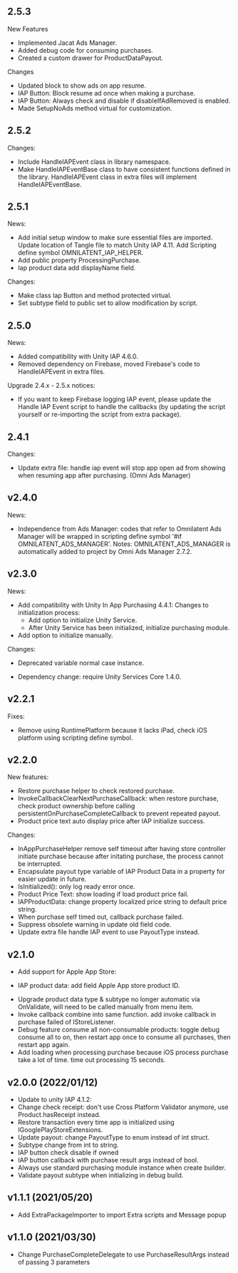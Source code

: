 ## 2.5.3
New Features
- Implemented Jacat Ads Manager.
- Added debug code for consuming purchases.
- Created a custom drawer for ProductDataPayout.

Changes
- Updated block to show ads on app resume.
- IAP Button: Block resume ad once when making a purchase.
- IAP Button: Always check and disable if disableIfAdRemoved is enabled.
- Made SetupNoAds method virtual for customization.

## 2.5.2
Changes:
- Include HandleIAPEvent class in library namespace.
- Make HandleIAPEventBase class to have consistent functions defined in the library. HandleIAPEvent class in extra files will implement HandleIAPEventBase.

## 2.5.1
News:
- Add initial setup window to make sure essential files are imported. Update location of Tangle file to match Unity IAP 4.11. Add Scripting define symbol OMNILATENT_IAP_HELPER.
- Add public property ProcessingPurchase.
- Iap product data add displayName field.

Changes:
- Make class Iap Button and method protected virtual.
- Set subtype field to public set to allow modification by script.

## 2.5.0
News:
- Added compatibility with Unity IAP 4.6.0. 
- Removed dependency on Firebase, moved Firebase's code to HandleIAPEvent in extra files.

Upgrade 2.4.x - 2.5.x notices:
- If you want to keep Firebase logging IAP event, please update the Handle IAP Event script to handle the callbacks (by updating the script yourself or re-importing the script from extra package). 

## 2.4.1
Changes:
- Update extra file: handle iap event will stop app open ad from showing when resuming app after purchasing. (Omni Ads Manager)

## v2.4.0
News:
- Independence from Ads Manager: codes that refer to Omnilatent Ads Manager will be wrapped in scripting define symbol '#if OMNILATENT_ADS_MANAGER'.
  Notes: OMNILATENT_ADS_MANAGER is automatically added to project by Omni Ads Manager 2.7.2.

## v2.3.0
News:
- Add compatibility with Unity In App Purchasing 4.4.1:
Changes to initialization process:
	- Add option to initialize Unity Service.
	- After Unity Service has been initialized, initialize purchasing module.
- Add option to initialize manually.

Changes:
- Deprecated variable normal case instance.

- Dependency change: require Unity Services Core 1.4.0.

## v2.2.1
Fixes:
- Remove using RuntimePlatform because it lacks iPad, check iOS platform using scripting define symbol.

## v2.2.0
New features:
- Restore purchase helper to check restored purchase.
- InvokeCallbackClearNextPurchaseCallback: when restore purchase, check product ownership before calling persistentOnPurchaseCompleteCallback to prevent repeated payout.
- Product price text auto display price after IAP initialize success. 

Changes:
- InAppPurchaseHelper remove self timeout after having store controller initiate purchase because after initating purchase, the process cannot be interrupted.
- Encapsulate payout type variable of IAP Product Data in a property for easier update in future.
- IsInitialized(): only log ready error once.
- Product Price Text: show loading if load product price fail. 
- IAPProductData: change property localized price string to default price string.
- When purchase self timed out, callback purchase failed.
- Suppress obsolete warning in update old field code.
- Update extra file handle IAP event to use PayoutType instead.

## v2.1.0
- Add support for Apple App Store:
 + IAP product data: add field Apple App store product ID.
- Upgrade product data type & subtype no longer automatic via OnValidate, will need to be called manually from menu item.
- Invoke callback combine into same function. add invoke callback in purchase failed of IStoreListener.
- Debug feature consume all non-consumable products: toggle debug consume all to on, then restart app once to consume all purchases, then restart app again.
- Add loading when processing purchase because iOS process purchase take a lot of time. time out processing 15 seconds.

## v2.0.0 (2022/01/12)
- Update to unity IAP 4.1.2:
- Change check receipt: don't use Cross Platform Validator anymore, use Product.hasReceipt instead.
- Restore transaction every time app is initialized using IGooglePlayStoreExtensions.
- Update payout: change PayoutType to enum instead of int struct.
- Subtype change from int to string.
- IAP button check disable if owned
- IAP button callback with purchase result args instead of bool.
- Always use standard purchasing module instance when create builder.
- Validate payout subtype when initializing in debug build.

## v1.1.1 (2021/05/20)
- Add ExtraPackageImporter to import Extra scripts and Message popup

## v1.1.0 (2021/03/30)
- Change PurchaseCompleteDelegate to use PurchaseResultArgs instead of passing 3 parameters
